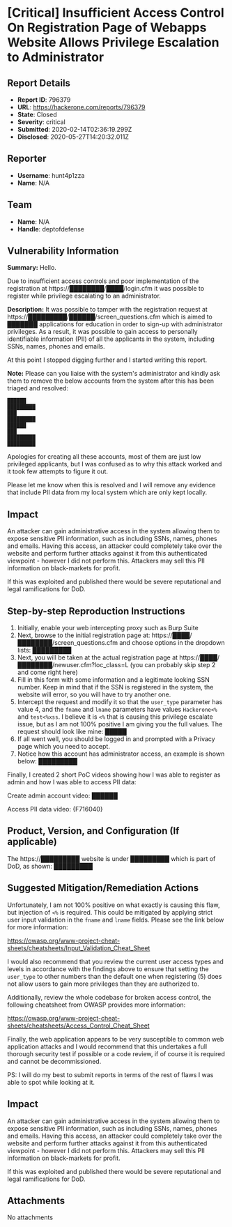 # [Critical] Insufficient Access Control On Registration Page of Webapps Website Allows Privilege Escalation to Administrator 

## Report Details
- **Report ID**: 796379
- **URL**: https://hackerone.com/reports/796379
- **State**: Closed
- **Severity**: critical
- **Submitted**: 2020-02-14T02:36:19.299Z
- **Disclosed**: 2020-05-27T14:20:32.011Z

## Reporter
- **Username**: hunt4p1zza
- **Name**: N/A

## Team
- **Name**: N/A
- **Handle**: deptofdefense

## Vulnerability Information
**Summary:**
Hello.

Due to insufficient access controls and poor implementation of the registration at https://████████/████/login.cfm it was possible to register while privilege escalating to an administrator.

**Description:**
It was possible to tamper with the registration request at https://█████████/██████/screen_questions.cfm which is aimed to ███████ applications for education in order to sign-up with administrator privileges. As a result, it was possible to gain access to personally identifiable information (PII) of all the applicants in the system, including SSNs, names, phones and emails.

At this point I stopped digging further and I started writing this report.

**Note:** Please can you liaise with the system's administrator and kindly ask them to remove the below accounts from the system after this has been triaged and resolved:

```
██████
█████████
███
█████████
██████
███
█████████
█████████
```

Apologies for creating all these accounts, most of them are just low privileged applicants, but I was confused as to why this attack worked and it took few attempts to figure it out.

Please let me know when this is resolved and I will remove any evidence that include PII data from my local system which are only kept locally.

## Impact
An attacker can gain administrative access in the system allowing them to expose sensitive PII information, such as including SSNs, names, phones and emails. Having this access, an attacker could completely take over the website and perform further attacks against it from this authenticated viewpoint - however I did not perform this. Attackers may sell this PII information on black-markets for profit.

If this was exploited and published there would be severe reputational and legal ramifications for DoD.

## Step-by-step Reproduction Instructions

1. Initially, enable your web intercepting proxy such as Burp Suite
2. Next, browse to the initial registration page at: https://████/████████/screen_questions.cfm and choose options in the dropdown lists: █████████
3. Next, you will be taken at the actual registration page at https://████/████████/newuser.cfm?loc_class=L (you can probably skip step 2 and come right here)
4. Fill in this form with some information and a legitimate looking SSN number. Keep in mind that if the SSN is registered in the system, the website will error, so you will have to try another one.
5. Intercept the request and modify it so that the `user_type` parameter has value 4, and the `fname` and `lname` parameters have values `Hackerone<%` and `test<%xss`. I believe it is `<%` that is causing this privilege escalate issue, but as I am not 100% positive I am giving you the full values. The request should look like mine: █████
6. If all went well, you should be logged in and prompted with a Privacy page which you need to accept.
7. Notice how this account has administrator access, an example is shown below: █████████

Finally, I created 2 short PoC videos showing how I was able to register as admin and how I was able to access PII data:

Create admin account video: ██████

Access PII data video: {F716040}

## Product, Version, and Configuration (If applicable)
The https://█████████ website is under █████████ which is part of DoD, as shown: █████████

## Suggested Mitigation/Remediation Actions
Unfortunately, I am not 100% positive on what exactly is causing this flaw, but injection of `<%` is required. This could be mitigated by applying strict user input validation in the `fname` and `lname` fields. Please see the link below for more information:

https://owasp.org/www-project-cheat-sheets/cheatsheets/Input_Validation_Cheat_Sheet

I would also recommend that you review the current user access types and levels in accordance with the findings above to ensure that setting the `user_type` to other numbers than the default one when registering (5) does not allow users to gain more privileges than they are authorized to. 

Additionally, review the whole codebase for broken access control, the following cheatsheet from OWASP provides more information:

https://owasp.org/www-project-cheat-sheets/cheatsheets/Access_Control_Cheat_Sheet

Finally, the web application appears to be very susceptible to common web application attacks and I would recommend that this undertakes a full thorough security test if possible or a code review, if of course it is required and cannot be decommissioned. 

PS: I will do my best to submit reports in terms of the rest of flaws I was able to spot while looking at it.

## Impact

An attacker can gain administrative access in the system allowing them to expose sensitive PII information, such as including SSNs, names, phones and emails. Having this access, an attacker could completely take over the website and perform further attacks against it from this authenticated viewpoint - however I did not perform this. Attackers may sell this PII information on black-markets for profit.

If this was exploited and published there would be severe reputational and legal ramifications for DoD.

## Attachments
No attachments
